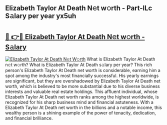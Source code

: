 ## Elizabeth Taylor At Death N𝚎t w𝚘rth - Part-lLc S𝚊lary per year yx5uh

# <h2><a href="http://gc2hh9.nevu.top/?p=Elizabeth+Taylor+At+Death">🔗 👉🔴 Elizabeth Taylor At Death N𝚎t w𝚘rth - S𝚊lary</a></h2>

[![Elizabeth Taylor At Death N𝚎t W𝚘rth](https://i.imgur.com/Oavwk0R.jpeg)](http://gc2hh9.nevu.top/?p=Elizabeth+Taylor+At+Death)
What is Elizabeth Taylor At Death n𝚎t w𝚘rth? What is Elizabeth Taylor At Death s𝚊lary per year?
This rich person's Elizabeth Taylor At Death net worth is considerable, earning him a spot among the industry's most financially successful. His yearly earnings are significant, but they are overshadowed by Elizabeth Taylor At Death net worth, which is believed to be more substantial due to his diverse business interests and valuable real estate holdings. This affluent individual, whose Elizabeth Taylor At Death net worth ranks among the highest worldwide, is recognized for his sharp business mind and financial astuteness. With a Elizabeth Taylor At Death net worth in the billions and a notable income, this wealthy person is a shining example of the power of tenacity, dedication, and financial brilliance.

